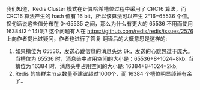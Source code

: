 我们知道，Redis Cluster 模式在计算哈希槽位过程中采用了 CRC16 算法，而 CRC16 算法产生的 hash 值有 16 bit，所以该算法可以产生 2^16=65536 个值。换句话说这些值分布在 0~65535 之间，那么为什么有更大的 65536 不用而使用 16384(2 ^ 14)呢?
这个问题有人在 https://github.com/redis/redis/issues/2576 上向作者提出过疑问，作者也进行了答复
翻译后的大概意思是这样的:
1. 如果槽位为 65536，发送心跳信息的消息头达 8k，发送的心跳包过于庞大。
	当槽位为 65536 时，消息头中占用空间的大小是：65536÷8÷1024=8kb:
	当槽位为 16384 时，消息头中占用空间的大小是: 16384÷8÷1024=2kb;
2. Redis 的集群主节点数量不建议超过1000个，而 16384 个槽位明显绰绰有余了..